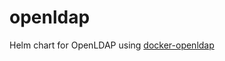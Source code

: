 # openldap
Helm chart for OpenLDAP using [docker-openldap](https://github.com/osixia/docker-openldap)